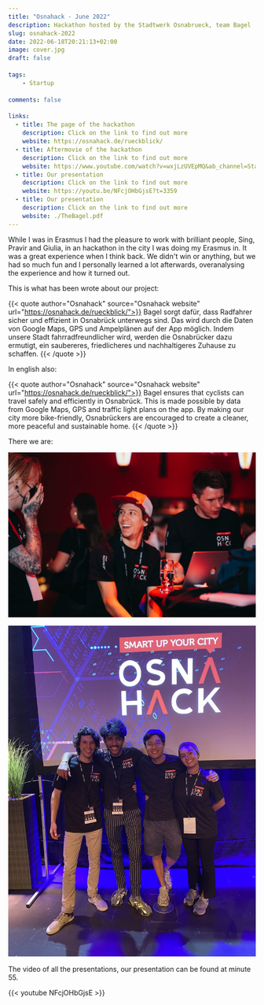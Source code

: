 ```yaml
---
title: "Osnahack - June 2022"
description: Hackathon hosted by the Stadtwerk Osnabrueck, team Bagel
slug: osnahack-2022
date: 2022-06-18T20:21:13+02:00
image: cover.jpg
draft: false
    
tags:
    - Startup

comments: false

links:
  - title: The page of the hackathon
    description: Click on the link to find out more
    website: https://osnahack.de/rueckblick/
  - title: Aftermovie of the hackathon
    description: Click on the link to find out more
    website: https://www.youtube.com/watch?v=wxjLzUVEpMQ&ab_channel=StadtwerkeOsnabr%C3%BCckAG
  - title: Our presentation
    description: Click on the link to find out more
    website: https://youtu.be/NFcjOHbGjsE?t=3359
  - title: Our presentation
    description: Click on the link to find out more
    website: ./TheBagel.pdf
---
```


While I was in Erasmus I had the pleasure to work with brilliant people, Sing, Pravir and Giulia, in an hackathon in the city I was doing my Erasmus in. It was a great experience when I think back. We didn't win or anything, but we had so much fun and I personally learned a lot afterwards, overanalysing the experience and how it
turned out.

This is what has been wrote about our project:

{{< quote author="Osnahack" source="Osnahack website" url="https://osnahack.de/rueckblick/">}}
Bagel sorgt dafür, dass Radfahrer sicher und effizient in Osnabrück unterwegs sind. Das wird durch die Daten von Google Maps, GPS und Ampelplänen auf der App möglich. Indem unsere Stadt fahrradfreundlicher wird, werden die Osnabrücker dazu ermutigt, ein saubereres, friedlicheres und nachhaltigeres Zuhause zu schaffen.
{{< /quote >}}

In english also:

{{< quote author="Osnahack" source="Osnahack website" url="https://osnahack.de/rueckblick/">}}
Bagel ensures that cyclists can travel safely and efficiently in Osnabrück. This is made possible by data from Google Maps, GPS and traffic light plans on the app. By making our city more bike-friendly, Osnabrückers are encouraged to create a cleaner, more peaceful and sustainable home.
{{< /quote >}}


There we are:

![](1.jpg)

![](2.jpg)

The video of all the presentations, our presentation can be found at minute 55.

{{< youtube NFcjOHbGjsE >}}